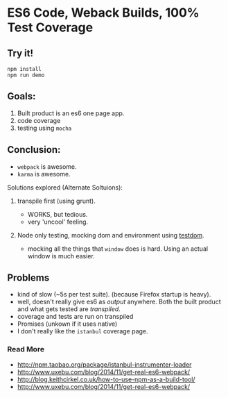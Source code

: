 # ES6 Code, Weback Builds, 100% Test Coverage

## Try it!

```
npm install
npm run demo
```

## Goals:

1.  Built product is an es6 one page app.
2.  code coverage
3.  testing using `mocha`

## Conclusion:

- `webpack` is awesome.
- `karma` is awesome.

Solutions explored (Alternate Soltuions):

1.  transpile first (using grunt).

    - WORKS, but tedious.
    - very 'uncool' feeling.

2.  Node only testing, mocking dom and environment using [testdom](https://github.com/asbjornenge/testdom).

    - mocking all the things that `window` does is hard.  Using an actual window is much easier.


## Problems

- kind of slow (~5s per test suite).  (because Firefox startup is heavy).
- well, doesn't really give es6 as *output* anywhere.  Both the built product and what gets tested are _transpiled_.
- coverage and tests are run on transpiled
- Promises (unkown if it uses native)
- I don't really like the `istanbul` coverage page.

### Read More

- http://npm.taobao.org/package/istanbul-instrumenter-loader
- http://www.uxebu.com/blog/2014/11/get-real-es6-webpack/
- http://blog.keithcirkel.co.uk/how-to-use-npm-as-a-build-tool/
- http://www.uxebu.com/blog/2014/11/get-real-es6-webpack/
